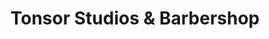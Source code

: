 ---
title: "Tonsor Studios & Barbershop"
url: /remerton/tonsor-studios-and-barbershop/
shop: hairdresser
---
